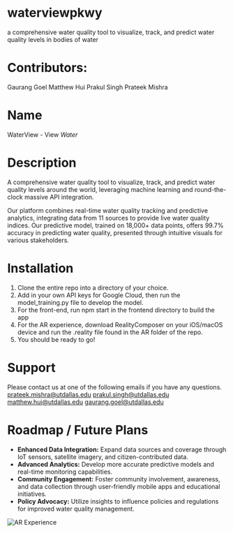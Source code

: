 # waterviewpkwy
a comprehensive water quality tool to visualize, track, and predict water quality levels in bodies of water 

# Contributors:
Gaurang Goel
Matthew Hui
Prakul Singh
Prateek Mishra

# Name

WaterView - View *Water*

# Description

A comprehensive water quality tool to visualize, track, and predict water quality levels around the world, leveraging machine learning and round-the-clock massive API integration.

Our platform combines real-time water quality tracking and predictive analytics, integrating data from 11 sources to provide live water quality indices. Our predictive model, trained on 18,000+ data points, offers 99.7% accuracy in predicting water quality, presented through intuitive visuals for various stakeholders.

# Installation

1. Clone the entire repo into a directory of your choice. 
2. Add in your own API keys for Google Cloud, then run the model_training.py file to develop the model.
3. For the front-end, run npm start in the frontend directory to build the app
4. For the AR experience, download RealityComposer on your iOS/macOS device and run the .reality file found in the AR folder of the repo.
5. You should be ready to go!


# Support
Please contact us at one of the following emails if you have any questions.
prateek.mishra@utdallas.edu
prakul.singh@utdallas.edu
matthew.hui@utdallas.edu
gaurang.goel@utdallas.edu

# Roadmap / Future Plans

- **Enhanced Data Integration:** Expand data sources and coverage through IoT sensors, satellite imagery, and citizen-contributed data.
- **Advanced Analytics:** Develop more accurate predictive models and real-time monitoring capabilities.
- **Community Engagement:** Foster community involvement, awareness, and data collection through user-friendly mobile apps and educational initiatives.
- **Policy Advocacy:** Utilize insights to influence policies and regulations for improved water quality management.

![AR Experience](https://github.com/jhinericusername/waterviewpkwy/blob/96bc7ae511e76c6c1ac7548fc8fcf973d63af951/AR/IMG_0114.png)
